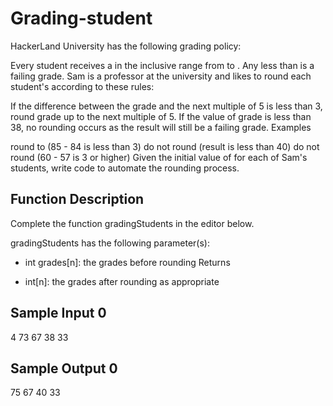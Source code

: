 # Grading-student
HackerLand University has the following grading policy:

Every student receives a  in the inclusive range from  to .
Any  less than  is a failing grade.
Sam is a professor at the university and likes to round each student's  according to these rules:

If the difference between the grade and the next multiple of 5 is less than 3, round grade up to the next multiple of 5.
If the value of grade is less than 38, no rounding occurs as the result will still be a failing grade.
Examples

 round to  (85 - 84 is less than 3)
 do not round (result is less than 40)
 do not round (60 - 57 is 3 or higher)
Given the initial value of  for each of Sam's  students, write code to automate the rounding process.

## Function Description

Complete the function gradingStudents in the editor below.

gradingStudents has the following parameter(s):

- int grades[n]: the grades before rounding
Returns

- int[n]: the grades after rounding as appropriate


## Sample Input 0

4
73
67
38
33

## Sample Output 0

75
67
40
33
